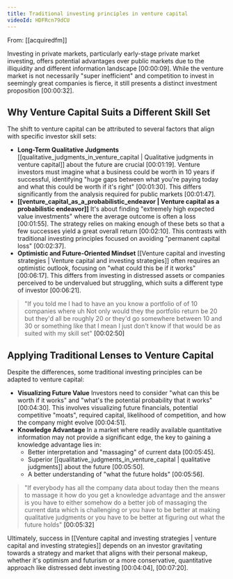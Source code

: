 ```yaml
---
title: Traditional investing principles in venture capital
videoId: HDFRcn79dCU
---
```


From: [[acquiredfm]] <br/> 

Investing in private markets, particularly early-stage private market investing, offers potential advantages over public markets due to the illiquidity and different information landscape <a class="yt-timestamp" data-t="00:00:09">[00:00:09]</a>. While the venture market is not necessarily "super inefficient" and competition to invest in seemingly great companies is fierce, it still presents a distinct investment proposition <a class="yt-timestamp" data-t="00:00:32">[00:00:32]</a>.

## Why Venture Capital Suits a Different Skill Set

The shift to venture capital can be attributed to several factors that align with specific investor skill sets:
*   **Long-Term Qualitative Judgments** [[qualitative_judgments_in_venture_capital | Qualitative judgments in venture capital]] about the future are crucial <a class="yt-timestamp" data-t="00:01:19">[00:01:19]</a>. Venture investors must imagine what a business could be worth in 10 years if successful, identifying "huge gaps between what you're paying today and what this could be worth if it's right" <a class="yt-timestamp" data-t="00:01:30">[00:01:30]</a>. This differs significantly from the analysis required for public markets <a class="yt-timestamp" data-t="00:01:47">[00:01:47]</a>.
*   **[[venture_capital_as_a_probabilistic_endeavor | Venture capital as a probabilistic endeavor]]** It's about finding "extremely high expected value investments" where the average outcome is often a loss <a class="yt-timestamp" data-t="00:01:55">[00:01:55]</a>. The strategy relies on making enough of these bets so that a few successes yield a great overall return <a class="yt-timestamp" data-t="00:02:10">[00:02:10]</a>. This contrasts with traditional investing principles focused on avoiding "permanent capital loss" <a class="yt-timestamp" data-t="00:02:37">[00:02:37]</a>.
*   **Optimistic and Future-Oriented Mindset** [[Venture capital and investing strategies | Venture capital and investing strategies]] often requires an optimistic outlook, focusing on "what could this be if it works" <a class="yt-timestamp" data-t="00:06:17">[00:06:17]</a>. This differs from investing in distressed assets or companies perceived to be undervalued but struggling, which suits a different type of investor <a class="yt-timestamp" data-t="00:06:21">[00:06:21]</a>.

> "If you told me I had to have an you know a portfolio of of 10 companies where uh Not only would they the portfolio return be 20 but they'd all be roughly 20 or they'd go somewhere between 10 and 30 or something like that I mean I just don't know if that would be as suited with my skill set" <a class="yt-timestamp" data-t="00:02:50">[00:02:50]</a>

## Applying Traditional Lenses to Venture Capital

Despite the differences, some traditional investing principles can be adapted to venture capital:
*   **Visualizing Future Value** Investors need to consider "what can this be worth if it works" and "what's the potential probability that it works" <a class="yt-timestamp" data-t="00:04:30">[00:04:30]</a>. This involves visualizing future financials, potential competitive "moats", required capital, likelihood of competition, and how the company might evolve <a class="yt-timestamp" data-t="00:04:51">[00:04:51]</a>.
*   **Knowledge Advantage** In a market where readily available quantitative information may not provide a significant edge, the key to gaining a knowledge advantage lies in:
    *   Better interpretation and "massaging" of current data <a class="yt-timestamp" data-t="00:05:45">[00:05:45]</a>.
    *   Superior [[qualitative_judgments_in_venture_capital | qualitative judgments]] about the future <a class="yt-timestamp" data-t="00:05:50">[00:05:50]</a>.
    *   A better understanding of "what the future holds" <a class="yt-timestamp" data-t="00:05:56">[00:05:56]</a>.

> "If everybody has all the company data about today then the means to massage it how do you get a knowledge advantage and the answer is you have to either somehow do a better job of massaging the current data which is challenging or you have to be better at making qualitative judgments or you have to be better at figuring out what the future holds" <a class="yt-timestamp" data-t="00:05:32">[00:05:32]</a>

Ultimately, success in [[Venture capital and investing strategies | venture capital and investing strategies]] depends on an investor gravitating towards a strategy and market that aligns with their personal makeup, whether it's optimism and futurism or a more conservative, quantitative approach like distressed debt investing <a class="yt-timestamp" data-t="00:04:04">[00:04:04]</a>, <a class="yt-timestamp" data-t="00:07:20">[00:07:20]</a>.